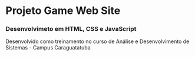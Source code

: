 # Projeto Game Web Site

### Desenvolvimeto em HTML, CSS e JavaScript

Desenvolvido como treinamento no curso de 
Análise e Desenvolvimento de Sistemas - 
Campus Caraguatatuba